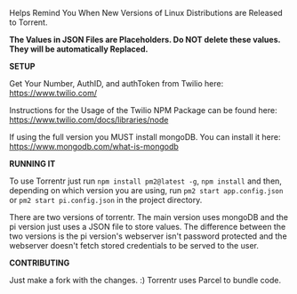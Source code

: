 Helps Remind You When New Versions of Linux Distributions are Released to Torrent.

****The Values in JSON Files are Placeholders. Do NOT delete these values. They will be automatically Replaced.****  

****SETUP****

Get Your Number, AuthID, and authToken from Twilio here: https://www.twilio.com/

Instructions for the Usage of the Twilio NPM Package can be found here: https://www.twilio.com/docs/libraries/node

If using the full version you MUST install mongoDB. You can install it here: https://www.mongodb.com/what-is-mongodb

****RUNNING IT****

To use Torrentr just run `npm install pm2@latest -g`, `npm install` and then, depending on which version you are using, run `pm2 start app.config.json` or `pm2 start pi.config.json` in the project directory.

There are two versions of torrentr. The main version uses mongoDB and the pi version just uses a JSON file to store values. The difference between the two versions is the pi version's webserver isn't password protected and the webserver doesn't fetch stored credentials to be served to the user. 


****CONTRIBUTING****

Just make a fork with the changes. :) 
Torrentr uses Parcel to bundle code.  
